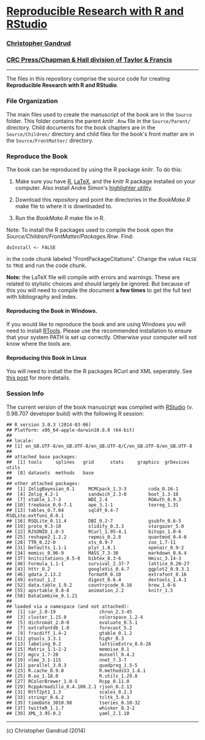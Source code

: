 # [Reproducible Research with R and RStudio](http://christophergandrud.github.io/RepResR-RStudio/)

### [Christopher Gandrud](http://christophergandrud.blogspot.com/p/biocontact.html)

### [CRC Press/Chapman & Hall division of Taylor & Francis](http://www.crcpress.com/product/isbn/9781466572843)


---

The files in this repository comprise the source code for creating **Reproducible Research with R and RStudio**.

### File Organization

The main files used to create the manuscript of the book are in the `Source` folder. This folder contains the parent *knitr* `.Rnw` file in the `Source/Parent/` directory. Child documents for the book chapters are in the `Source/Children/` directory and child files for the book's front matter are in the `Source/FrontMatter/` directory.

### Reproduce the Book

The book can be reproduced by using the R package *knitr*. To do this:

1. Make sure you have [R](http://www.r-project.org/), [LaTeX](http://www.latex-project.org/ftp.html), and the *knitr* R package installed on your computer. Also install Andre Simon's [highlighter utility](http://www.andre-simon.de/zip/download.html).

2. Download this repository and point the directories in the *BookMake.R* make file to where it is downloaded to.

3. Run the *BookMake.R* make file in R.

Note: To install the R packages used to compile the book open the *Source/Children/FrontMatter/Packages.Rnw*. Find:

```
doInstall <- FALSE
```

in the code chunk labeled "FrontPackageCitations". Change the value `FALSE` to `TRUE` and run the code chunk.

**Note:** the LaTeX file will compile with errors and warnings. These are related to stylistic choices and should largely be ignored. But because of this you will need to compile the document **a few times** to get the full text with bibliography and index.

#### Reproducing the Book in Windows.

If you would like to reproduce the book and are using Windows you will need to install [RTools](http://cran.r-project.org/bin/windows/Rtools/installer.html). Please use the recommended installation to ensure that your system PATH is set up correctly. Otherwise your computer will not know where the tools are.

#### Reproducing this Book in Linux

You will need to install the the R packages RCurl and XML seperately. See [this post](https://github.com/cboettig/treeBASE/issues/5) for more details.

### Session Info
The current version of the book manuscript was compiled with [RStudio](http://www.rstudio.com/) (v. 0.98.707 developer build) with the following R session:


```
## R version 3.0.3 (2014-03-06)
## Platform: x86_64-apple-darwin10.8.0 (64-bit)
## 
## locale:
## [1] en_GB.UTF-8/en_GB.UTF-8/en_GB.UTF-8/C/en_GB.UTF-8/en_GB.UTF-8
## 
## attached base packages:
##  [1] tools     splines   grid      stats     graphics  grDevices utils    
##  [8] datasets  methods   base     
## 
## other attached packages:
##  [1] ZeligBayesian_0.1     MCMCpack_1.3-3        coda_0.16-1          
##  [4] Zelig_4.2-1           sandwich_2.3-0        boot_1.3-10          
##  [7] xtable_1.7-3          WDI_2.4               ROAuth_0.9.3         
## [10] treebase_0.0-7.1      ape_3.1-1             texreg_1.31          
## [13] tables_0.7.64         sqldf_0.4-7           RSQLite.extfuns_0.0.1
## [16] RSQLite_0.11.4        DBI_0.2-7             gsubfn_0.6-5         
## [19] proto_0.3-10          slidify_0.3.3         stargazer_5.0        
## [22] RJSONIO_1.0-3         RCurl_1.95-4.1        bitops_1.0-6         
## [25] reshape2_1.2.2        repmis_0.2.8          quantmod_0.4-0       
## [28] TTR_0.22-0            xts_0.9-7             zoo_1.7-11           
## [31] Defaults_1.1-1        plyr_1.8.1            openair_0.9-2        
## [34] memisc_0.96-9         MASS_7.3-30           markdown_0.6.4       
## [37] knitcitations_0.5-0   bibtex_0.3-6          Hmisc_3.14-3         
## [40] Formula_1.1-1         survival_2.37-7       lattice_0.20-27      
## [43] httr_0.2              googleVis_0.4.7       ggplot2_0.9.3.1      
## [46] gdata_2.13.2          formatR_0.10          extrafont_0.16       
## [49] estout_1.2            digest_0.6.4          devtools_1.4.1       
## [52] data.table_1.9.2      countrycode_0.16      brew_1.0-6           
## [55] apsrtable_0.8-8       animation_2.2         knitr_1.5            
## [58] DataCombine_0.1.21   
## 
## loaded via a namespace (and not attached):
##  [1] car_2.0-19                chron_2.3-45             
##  [3] cluster_1.15.0            colorspace_1.2-4         
##  [5] dichromat_2.0-0           evaluate_0.5.1           
##  [7] extrafontdb_1.0           forecast_5.2             
##  [9] fracdiff_1.4-2            gtable_0.1.2             
## [11] gtools_3.3.1              highr_0.3                
## [13] labeling_0.2              latticeExtra_0.6-26      
## [15] Matrix_1.1-2-2            memoise_0.1              
## [17] mgcv_1.7-28               munsell_0.4.2            
## [19] nlme_3.1-115              nnet_7.3-7               
## [21] parallel_3.0.3            quadprog_1.5-5           
## [23] R.cache_0.9.0             R.methodsS3_1.6.1        
## [25] R.oo_1.18.0               R.utils_1.29.8           
## [27] RColorBrewer_1.0-5        Rcpp_0.11.0              
## [29] RcppArmadillo_0.4.100.2.1 rjson_0.2.13             
## [31] Rttf2pt1_1.3              scales_0.2.3             
## [33] stringr_0.6.2             tcltk_3.0.3              
## [35] timeDate_3010.98          tseries_0.10-32          
## [37] twitteR_1.1.7             whisker_0.3-2            
## [39] XML_3.95-0.2              yaml_2.1.10
```


---

(c) Christopher Gandrud (2014)
